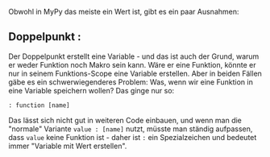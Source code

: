 Obwohl in MyPy das meiste ein Wert ist, gibt es ein paar Ausnahmen:

## Doppelpunkt :
Der Doppelpunkt erstellt eine Variable - und das ist auch der Grund, warum er weder Funktion noch Makro sein kann.
Wäre er eine Funktion, könnte er nur in seinem Funktions-Scope eine Variable erstellen. Aber in beiden Fällen gäbe es ein schwerwiegenderes
Problem: Was, wenn wir eine Funktion in eine Variable speichern wollen? Das ginge nur so:
```
: function [name]
```
Das lässt sich nicht gut in weiteren Code einbauen, und wenn man die "normale" Variante `value : [name]` nutzt, müsste man ständig
aufpassen, dass `value` keine Funktion ist - daher ist `:` ein Spezialzeichen und bedeutet immer "Variable mit Wert erstellen".
